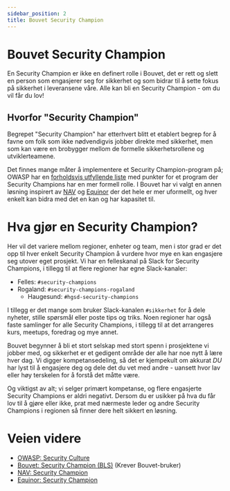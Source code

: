 ```yaml
---
sidebar_position: 2
title: Bouvet Security Champion
---
```

# Bouvet Security Champion
En Security Champion er ikke en definert rolle i Bouvet, det er rett og slett en person som engasjerer seg for sikkerhet og som bidrar til å sette fokus på sikkerhet i leveransene våre. Alle kan bli en Security Champion - om du vil får du lov!

## Hvorfor "Security Champion"
Begrepet "Security Champion" har etterhvert blitt et etablert begrep for å favne om folk som ikke nødvendigvis jobber direkte med sikkerhet, men som kan være en brobygger mellom de formelle sikkerhetsrollene og utviklerteamene. 

Det finnes mange måter å implementere et Security Champion-program på; OWASP har en [forholdsvis utfyllende liste](https://owasp.org/www-project-security-culture/stable/4-Security_Champions/) med punkter for et program der Security Champions har en mer formell rolle. I Bouvet har vi valgt en annen løsning inspirert av [NAV](https://sikkerhet.nav.no/docs/bli-security-champion/) og [Equinor](https://equinor.github.io/appsec/security-champion/) der det hele er mer uformellt, og hver enkelt kan bidra med det en kan og har kapasitet til. 

# Hva gjør en Security Champion?
Her vil det variere mellom regioner, enheter og team, men i stor grad er det opp til hver enkelt Security Champion å vurdere hvor mye en kan engasjere seg utover eget prosjekt. Vi har en felleskanal på Slack for Security Champions, i tillegg til at flere regioner har egne Slack-kanaler:
* Felles: ```#security-champions```
* Rogaland: ```#security-champions-rogaland```
  * Haugesund: ```#hgsd-security-champions``` 

I tillegg er det mange som bruker Slack-kanalen ```#sikkerhet``` for å dele nyheter, stille spørsmål eller poste tips og triks. Noen regioner har også faste samlinger for alle Security Champions, i tillegg til at det arrangeres kurs, meetups, foredrag og mye annet. 

Bouvet begynner å bli et stort selskap med stort spenn i prosjektene vi jobber med, og sikkerhet er et gedigent område der alle har noe nytt å lære hver dag. Vi digger kompetansedeling, så det er kjempekult om akkurat _DU_ har lyst til å engasjere deg og dele det du vet med andre - uansett hvor lav eller høy terskelen for å forstå det måtte være.

Og viktigst av alt; vi selger primært kompetanse, og flere engasjerte Security Champions er aldri negativt. Dersom du er usikker på hva du får lov til å gjøre eller ikke, prat med nærmeste leder og andre Security Champions i regionen så finner dere helt sikkert en løsning.

# Veien videre
* [OWASP: Security Culture](https://owasp.org/www-project-security-culture/stable/4-Security_Champions/)
* [Bouvet: Security Champion (BLS)](https://wiki.bouvet.no/display/BLS/Security+Champion) (Krever Bouvet-bruker)
* [NAV: Security Champion](https://sikkerhet.nav.no/docs/bli-security-champion/)
* [Equinor: Security Champion](https://equinor.github.io/appsec/security-champion/)
